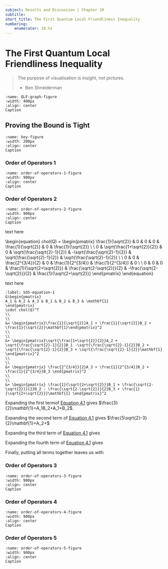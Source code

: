```yaml
---
subject: Results and Discussion | Chapter 10
subtitle:
short_title: The First Quantum Local Friendliness Inequality
numbering: 
    enumerator: 10.%s
---
```


# The First Quantum Local Friendliness Inequality

> The purpose of visualisation is insight, not pictures.
> - Ben Shneiderman

```{figure} QLFgraph.svg
:name: QLF-graph-figure
:width: 400px
:align: center
Caption
```

## Proving the Bound is Tight

```{figure} key.svg
:name: key-figure
:width: 200px
:align: center
Caption
```

### Order of Operators 1

```{figure} order-of-operators-1.svg
:name: order-of-operators-1-figure
:width: 900px
:align: center
Caption
```

### Order of Operators 2

```{figure} order-of-operators-2.svg
:name: order-of-operators-2-figure
:width: 900px
:align: center
Caption
```

text here

\begin{equation}
chol(Q) = \begin{pmatrix}
\frac{1}{\sqrt{2}} & 0 & 0 & 0 & \frac{1}{\sqrt{2}} & 0 & \frac{1}{\sqrt{2}} \\
\\
0 & \sqrt{\frac{1+\sqrt{2}}{2}} & 0 & \sqrt{\frac{\sqrt{2}-1}{2}} & -\sqrt{\frac{\sqrt{2}-1}{2}} & \sqrt{\frac{\sqrt{2}-1}{2}} & \sqrt{\frac{\sqrt{2}-1}{2}} \\
\\
0 & 0 & \frac{2^{3/4}}{2} & 0 & \frac{1}{2^{3/4}} & \frac{1}{2^{3/4}} & 0 \\
\\
0 & 0 & 0 & \frac{1}{\sqrt{2+\sqrt{2}}} & \frac{\sqrt{2-\sqrt{2}}}{2} & -\frac{\sqrt{2-\sqrt{2}}}{2} & \frac{1}{\sqrt{2+\sqrt{2}}}
\end{pmatrix}
\end{equation}

text here


```{math}
:label: SOS-equation-1
&\begin{pmatrix}
A_1 & A_2 & A_3 & B_1 & B_2 & B_3 & \mathbf{1}
\end{pmatrix}
\cdot chol(Q)^T
\\
\\
&= \begin{pmatrix}\frac{1}{\sqrt{2}}A_1 + \frac{1}{\sqrt{2}}B_2 + \frac{1}{\sqrt{2}}\mathbf{1}\end{pmatrix}^2
\\
\\
&+ \begin{pmatrix}\sqrt{\frac{1+\sqrt{2}}{2}}A_2 + \sqrt{\frac{\sqrt{2}-1}{2}}B_1 -\sqrt{\frac{\sqrt{2}-1}{2}}B_2 + \sqrt{\frac{\sqrt{2}-1}{2}}B_3 + \sqrt{\frac{\sqrt{2}-1}{2}}\mathbf{1} \end{pmatrix}^2
\\
\\
&+ \begin{pmatrix} \frac{2^{3/4}}{2}A_3 + \frac{1}{2^{3/4}}B_2 + \frac{1}{2^{3/4}}B_3 \end{pmatrix}^2
\\
\\
&+ \begin{pmatrix} \frac{1}{\sqrt{2+\sqrt{2}}}B_1 + \frac{\sqrt{2-\sqrt{2}}}{2}B_2 - \frac{\sqrt{2-\sqrt{2}}}{2}B_3 + \frac{1}{\sqrt{2+\sqrt{2}}}\mathbf{1} \end{pmatrix}^2
```

Expanding the first termof [Equation 4.1](#SOS-equation-1) gives $\frac{3}{2}\mathbf{1}+A_1B_2+A_1+B_2$.

Expanding the second term of [Equation 4.1](#SOS-equation-1) gives $\frac{5\sqrt{2}-3}{2}\mathbf{1}+A_2+$

Expanding the third term of [Equation 4.1](#SOS-equation-1) gives

Expanding the fourth term of [Equation 4.1](#SOS-equation-1) gives

Finally, putting all terms together leaves us with

### Order of Operators 3

```{figure} order-of-operators-3.svg
:name: order-of-operators-3-figure
:width: 900px
:align: center
Caption
```


### Order of Operators 4

```{figure} order-of-operators-4.svg
:name: order-of-operators-4-figure
:width: 900px
:align: center
Caption
```

### Order of Operators 5

```{figure} order-of-operators-5.svg
:name: order-of-operators-5-figure
:width: 900px
:align: center
Caption
```